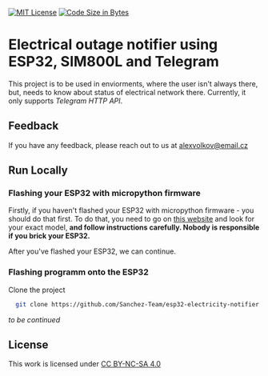 
[![MIT License](https://img.shields.io/badge/license-CC--BY--NC--SA--4.0-lightgrey)](https://creativecommons.org/licenses/by-nc-sa/4.0/deed.en)
[![Code Size in Bytes](https://img.shields.io/github/languages/code-size/Sanchez-Team/esp32-electricity-notifier)](https://github.com/Sanchez-Team/esp32-electricity-notifier)


# Electrical outage notifier using ESP32, SIM800L and Telegram

This project is to be used in enviorments, where the user isn't always there, but, needs to know about status of electrical network there. Currently, it only supports *Telegram HTTP API*.

## Feedback

If you have any feedback, please reach out to us at alexvolkov@email.cz


## Run Locally

### Flashing your ESP32 with micropython firmware
Firstly, if you haven't flashed your ESP32 with micropython firmware - you should do that first.
To do that, you need to go on [this website](https://micropython.org/download/) and look for your exact model, **and follow instructions carefully. Nobody is responsible if you brick your ESP32.**

After you've flashed your ESP32, we can continue.

### Flashing programm onto the ESP32

Clone the project

```bash
  git clone https://github.com/Sanchez-Team/esp32-electricity-notifier
```

*to be continued*


## License

This work is licensed under [CC BY-NC-SA 4.0](https://creativecommons.org/licenses/by-nc-sa/4.0/?ref=chooser-v1)

